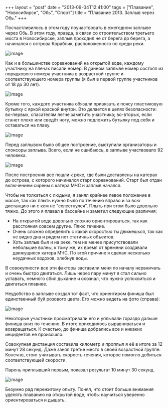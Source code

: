 +++
layout = "post"
date = "2013-09-04T12:41:00"
tags = ["Плавание", "Новосибирск", "Обь", "Спорт"]
title = "Плавание 2013. Заплыв через Обь."
+++

Посчастливилось в этом году поучаствовать в ежегодном заплыве через Обь. В этом году, правда, в связи со строительством третьего моста в Новосибирске, заплыв проходил не от берега до берега, а начинался с острова Кораблик, расположенного по среди реки.

![image](/images/bfeb2990213c00b3f094b0c3f52625f3f690837e92ad67d963b11680ec444b28.jpg)

Как и в большинстве соревнований на открытой воде, каждому участнику на плечах писали номер. В данном заплыве номер состоял из порядкового номера участника в возрастной группе и соответствующего номера группы (я был в первой группе участников от 18 до 30 лет).

![image](/images/da98130fe7f6065315013c1d88a469bdc18641a8c4aecdd8edcaee59d8bd7554.jpg)

Кроме того, каждого участника обязали привязать к поясу пластиковую бутылку с яркой краской внутри. Это делается в целях безопасности: во-первых, спасателям легче заметить участника; во-вторых, если станет плохо или сведёт ногу, можно подложить бутылку под себя и оставаться на плаву.

![image](/images/9d071263497e0449c40d9a52bd5e02030248605b415a7f70d52a72efaa5ddc30.jpg)

Перед заплывом было общее построение, выступили организаторы и спонсоры заплыва. Всего, если не ошибаюсь, в заплыве участвовало 92 человека.

![image](/images/e8393ee421701b3caa638272faa2b652888e4b02f88a19614ff91417425ce04d.jpg)

После построения все пошли к реке, где были доставлены на катерах до острова, с которого начинался старт соревнований. Старт был отдан включением сирены с катера МЧС и заплыв начался.

Чтобы не толкаться с людьми, я занял крайнее левое положение в массе, так как плыть нужно было по течению вправо и за всю дистанцию ни с кем не "схлестнулся". Плыть при этом было довольно тяжко. До этого я плавал в бассейне и заметил следующие различия:

 *  На открытой воде довольно сложно ориентироваться, так как расстояния совсем другие. Плюс течение.
 *  Очень сложно определить с какой скоростью ты движешься, так как не видно дна и рядом нет статичных объектов. 
 *  Хоть заплыв был и на реке, тем не менее присутствовали небольшие волны, к тому же, их время от времени создавали движущиеся катера МЧС. По этой причине я сделал несколько неудачных вздохов, хлебнув воды.

В совокупности все эти факторы заставили меня по началу нервничать и очень быстро двигаться. Лишь через пару минут я стал сильно уставать, немного сбил дыхание и осознал, что нужно успокоиться и двигаться плавнее.

Неудобство в заплыве создал тот факт, что ориентиром финиша был единственный буй розового цвета. Его можно видеть на фото (справа):

![image](/images/4f9e3dbdf3f7290f8cbe35857b3c7d64fc497e9fc2e4392a44a19e51862a6b47.jpg)

Некоторые участники просматривали его и уплывали гораздо дальше финиша вниз по течению. В итоге приходилось выравниваться и возвращаться. К счастью, до финиша добрались все и никаких инцидентов не произошло.

Совокупная дистанция составила километр и проплыл я её в итоге за 12 минут 28 секунд. Даже занял третье место в своей возрастной группе. Конечно, стоит учитывать скорость течения, которое помогло добиться соответствующей скорости.

Парень приплывший первым, показал результат 10 минут 30 секунд.

![image](/images/183324c1f1a5367e4325bc8a6a894101fe2cb0078a5871cbe56bfc392484f92f.jpg)

Безумно рад пережитому опыту. Понял, что стоит больше внимания уделять плаванию на открытой воде, чтобы научиться уверенно ориентироваться и дышать. 
